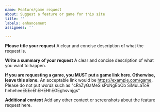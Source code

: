 ```yaml
---
name: Feature/game request
about: Suggest a feature or game for this site
title: ''
labels: enhancement
assignees: ''

---
```


**Please title your request**
A clear and concise description of what the request is.

**Write a summary of your request**
A clear and concise description of what you want to happen.

**If you are requesting a game, you MUST put a game link here. Otherwise, leave this alone.**
An acceptable link would be https://example.com/game. Please do not put *words* such as "cRaZyGaMeS sPoNgEbOb SiMuLaToR heheheeEEEeEhEHEHhEGEghsvnjgs"

**Additional context**
Add any other context or screenshots about the feature request here.
